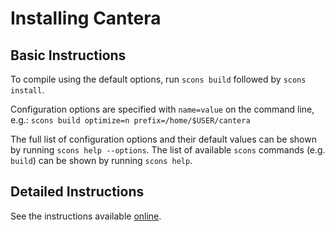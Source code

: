 # Installing Cantera

## Basic Instructions

To compile using the default options, run `scons build` followed by
`scons install`.

Configuration options are specified with `name=value` on the command line, e.g.:
`scons build optimize=n prefix=/home/$USER/cantera`

The full list of configuration options and their default values can be shown by running
`scons help --options`. The list of available `scons` commands (e.g. `build`) can be
shown by running `scons help`.


## Detailed Instructions

See the instructions available [online](https://cantera.org/install/compiling-install.html).
